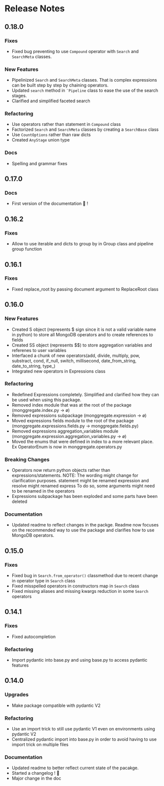 # Release Notes

## 0.18.0

### Fixes

* Fixed bug preventing to use `Compound` operator with `Search` and `SearchMeta` classes.

### New Features

* Pipelinized `Search` and `SearchMeta` classes. That is complex expressions can be built step by step by chaining operators.
* Updated `search` method in `¨Pipeline` class to ease the use of the search stages.
* Clarified and simplified faceted search

### Refactoring

* Use operators rather than statement in `Compound` class
* Factorized `Search` and `SearchMeta` classes by creating a `SearchBase` class
* Use `CountOptions` rather than raw dicts
* Created `AnyStage` union type

### Docs

* Spelling and grammar fixes

## 0.17.0

### Docs

* First version of the documentation :champagne: !

## 0.16.2

### Fixes

* Allow to use iterable and dicts to group by in Group class and pipeline group function

## 0.16.1

### Fixes

* Fixed replace_root by passing document argument to ReplaceRoot class


## 0.16.0

### New Features

* Created S object (represents $ sign since it is not a valid variable name in python) to store all MongoDB operators and to create references to fields
* Created SS object (represents $$) to store aggregation variables and referenes to user variables
* Interfaced a chunk of new operators(add, divide, multiply, pow, substract, cond, if_null, switch, millisecond, date_from_string, date_to_string, type_)
* Integrated new operators in Expressions class


### Refactoring

* Redefined Expressions completely. Simplified and clarified how they can be used when using this package.
* Removed index module that was at the root of the package (monggregate.index.py -> ø) 
* Removed expressions subpackage (monggregate.expression -> ø)
* Moved expressions fields module to the root of the package (monggregate.expressions.fields.py -> monggregate.fields.py)
* Removed expressions aggregation_variables module (monggregate.expression.aggregation_variables.py -> ø)
* Moved the enums that were defined in index to a more relevant place. Ex OperatorEnum is now in monggregate.operators.py

### Breaking Changes

* Operators now return python objects rather than expressions/statements. 
  NOTE: The wording might change for clarification purposes.
        statement might be renamed expression and resolve might renamed express
        To do so, some arguments might need to be renamed in the operators
* Expressions subpackage has been exploded and some parts have been deleted

### Documentation

* Updated readme to reflect changes in the packge. Readme now focuses on the recommended way to use the package and clarifies how to use MongoDB operators.

## 0.15.0

### Fixes

* Fixed bug in `Search.from_operator()` classmethod due to recent change in operator type in `Search` class
* Fixed misspelled operators in constructors map in `Search` class
* Fixed missing aliases and missing kwargs reduction in some `Search` operators


## 0.14.1

### Fixes

* Fixed autocompletion

### Refactoring

* Import pydantic into base.py and using base.py to access pydantic features


## 0.14.0

### Upgrades

* Make package compatible with pydantic V2

### Refactoring

* Use an import trick to still use pydantic V1 even on environments using pydantic V2
* Centralized pydantic import into base.py in order to avoid having to use import trick on multiple files

### Documentation

* Updated readme to better reflect current state of the pacakge.
* Started a changelog ! :champagne:
* Major change in the doc 
